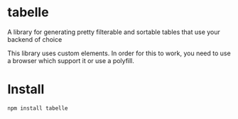 # tabelle
A library for generating pretty filterable and sortable tables that use your backend of choice

This library uses custom elements. In order for this to work, you need to use a browser which support it or use a polyfill.

# Install

    npm install tabelle